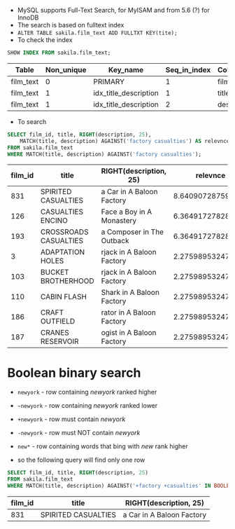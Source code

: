 * MySQL supports Full-Text Search, for MyISAM and from 5.6 (?) for InnoDB
* The search is based on fulltext index
* `ALTER TABLE sakila.film_text ADD FULLTXT KEY(tite);`
* To check the index 

```sql
SHOW INDEX FROM sakila.film_text;
```

Table | Non_unique | Key_name | Seq_in_index | Column_name | Collation | Cardinality | Sub_part | Packed | Null | Index_type | Comment | Index_comment
--- | --- | --- | --- | --- | --- | --- | --- | --- | --- | --- | --- | ---
film_text | 0 | PRIMARY | 1 | film_id | A | 1000 | NULL | NULL |  | BTREE |  | 
film_text | 1 | idx_title_description | 1 | title | NULL | 1000 | NULL | NULL |  | FULLTEXT |  | 
film_text | 1 | idx_title_description | 2 | description | NULL | 1000 | NULL | NULL | YES | FULLTEXT |  | 

* To search

```sql
SELECT film_id, title, RIGHT(description, 25),
    MATCH(title, description) AGAINST('factory casualties') AS relevnce
FROM sakila.film_text
WHERE MATCH(title, description) AGAINST('factory casualties');
```

film_id | title | RIGHT(description, 25) | relevnce
--- | --- | --- | ---
831 | SPIRITED CASUALTIES | a Car in A Baloon Factory | 8.640907287597656
126 | CASUALTIES ENCINO | Face a Boy in A Monastery | 6.364917278289795
193 | CROSSROADS CASUALTIES | a Composer in The Outback | 6.364917278289795
3 | ADAPTATION HOLES | rjack in A Baloon Factory | 2.275989532470703
103 | BUCKET BROTHERHOOD | rjack in A Baloon Factory | 2.275989532470703
110 | CABIN FLASH | Shark in A Baloon Factory | 2.275989532470703
186 | CRAFT OUTFIELD | rator in A Baloon Factory | 2.275989532470703
187 | CRANES RESERVOIR | ogist in A Baloon Factory | 2.275989532470703

# Boolean binary search
* `newyork` - row containing *newyork* ranked higher
* `~newyork` - row containing *newyork* ranked lower
* `+newyork` - row must contain *newyork*
* `-newyork` - row must NOT contain *newyork*
* `new*` - row containing words that bing with *new* rank higher

* so the following query will find only one row

```sql
SELECT film_id, title, RIGHT(description, 25)
FROM sakila.film_text
WHERE MATCH(title, description) AGAINST('+factory +casualties' IN BOOLEAN MODE);
```

film_id | title | RIGHT(description, 25)
--- | --- | --- 
831 | SPIRITED CASUALTIES | a Car in A Baloon Factory
